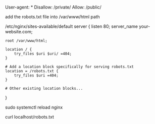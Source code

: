User-agent: *
Disallow: /private/
Allow: /public/

add the robots.txt file into /var/www/html path


/etc/nginx/sites-available/default
server {
    listen 80;
    server_name your-website.com;

    root /var/www/html;

    location / {
        try_files $uri $uri/ =404;
    }

    # Add a location block specifically for serving robots.txt
    location = /robots.txt {
        try_files $uri =404;
    }

    # Other existing location blocks...
}

sudo systemctl reload nginx

curl localhost/robots.txt